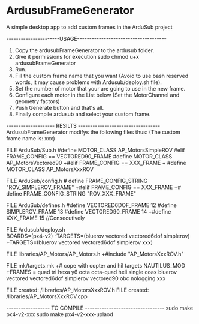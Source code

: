 # ArdusubFrameGenerator
A simple desktop app to add custom frames in the ArduSub project

----------------------USAGE-------------------------------------
1. Copy the ardusubFrameGenerator to the ardusub folder.
2. Give it permissions for execution sudo chmod u+x ardusubFrameGenerator
3. Run.
4. Fill the custom frame name that you want (Avoid to use bash reserved words, it may cause problems with Ardusub/deploy.sh file).
5. Set the number of motor that your are going to use in the new frame.
6. Configure each motor in the List below (Set the MotorChannel and geometry factors)
7. Push Generate button and that's all.
8. Finally compile ardusub and select your custom frame.

-------------------- RESILTS ----------------------------------
ArdusubFrameGenerator modifys the following files thus: (The custom frame name is: xxx)

FILE  ArduSub/Sub.h
	 #define MOTOR_CLASS AP_MotorsSimpleROV
	 #elif FRAME_CONFIG == VECTORED90_FRAME
	  #define MOTOR_CLASS AP_MotorsVectored90
	+#elif FRAME_CONFIG == XXX_FRAME
	+ #define MOTOR_CLASS AP_MotorsXxxROV 


FILE  ArduSub/config.h
	# define FRAME_CONFIG_STRING "ROV_SIMPLEROV_FRAME"
	+#elif FRAME_CONFIG == XXX_FRAME
	+# define FRAME_CONFIG_STRING "ROV_XXX_FRAME"  

FILE ArduSub/defines.h
	 #define VECTORED6DOF_FRAME 12
	 #define SIMPLEROV_FRAME 13
	 #define VECTORED90_FRAME 14
	+#define XXX_FRAME 15    //Consecutively

FILE Ardusub/deploy.sh	 
	 BOARDS=(px4-v2)
	-TARGETS=(bluerov vectored vectored6dof simplerov)
	+TARGETS=(bluerov vectored vectored6dof simplerov xxx)

FILE libraries/AP_Motors/AP_Motors.h
	+#include "AP_MotorsXxxROV.h"

FILE mk/targets.mk
	+# cope with copter and hil targets NAUTILUS_MOD
	+FRAMES = quad tri hexa y6 octa octa-quad heli single coax bluerov vectored vectored6dof simplerov vectored90 obc nologging xxx  



FILE created:      /libraries/AP_MotorsXxxROV.h
FILE created:      /libraries/AP_MotorsXxxROV.cpp

------------------ TO COMPILE ---------------------------------
sudo make px4-v2-xxx
sudo make px4-v2-xxx-uplaod


